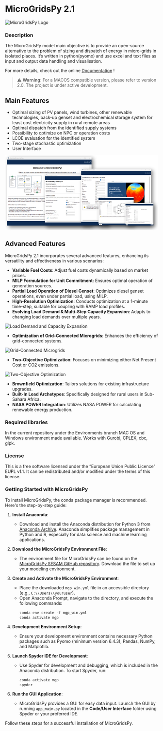 
MicroGridsPy 2.1
======================== 

![MicroGridsPy Logo](https://user-images.githubusercontent.com/73618037/225138390-a5593e6d-6b9f-408b-ab28-60ac3a9871c8.png)

### Description

The MicroGridsPy model main objective is to provide an open-source alternative to the problem of sizing and dispatch of energy in micro-grids in isolated places. It’s written in python(pyomo) and use excel and text files as input and output data handling and visualisation.

For more details, check out the online [Documentation](https://microgridspy-documentation.readthedocs.io/en/latest/) !

> :warning: **Warning**: For a MACOS compatible version, please refer to version 2.0. The project is under active development. 


## Main Features

- Optimal sizing of PV panels, wind turbines, other renewable technologies, back-up genset and electrochemical storage system for least cost electricity 
  supply in rural remote areas
- Optimal dispatch from the identified supply systems
- Possibility to optimize on NPC or operation costs
- LCOE evaluation for the identified system
- Two-stage stochastic optimization
- User Interface
  
![User Interface](https://github.com/AleOnori98/MicroGridsPy_Doc/blob/main/docs/source/Images/Interface.png?raw=true)


## Advanced Features

MicroGridsPy 2.1 incorporates several advanced features, enhancing its versatility and effectiveness in various scenarios:

- **Variable Fuel Costs**: Adjust fuel costs dynamically based on market prices.
- **MILP Formulation for Unit Commitment**: Ensures optimal operation of generation sources.
- **Partial Load Operation of Diesel Genset**: Optimizes diesel genset operations, even under partial load, using MILP.
- **High-Resolution Optimization**: Conducts optimization at a 1-minute time-step, suitable for coupling with RAMP load profiles.
- **Evolving Load Demand & Multi-Step Capacity Expansion**: Adapts to changing load demands over multiple years.

![Load Demand and Capacity Expansion](https://user-images.githubusercontent.com/73618037/225139304-0c1d2ee3-5f2d-4b45-8c9f-21d967883f1b.png)

- **Optimization of Grid-Connected Microgrids**: Enhances the efficiency of grid-connected systems.

![Grid-Connected Microgrids](https://user-images.githubusercontent.com/73618037/225138883-b5085bb1-6378-4743-9ce5-b81bdab8dcba.png)

- **Two-Objective Optimization**: Focuses on minimizing either Net Present Cost or CO2 emissions.

![Two-Objective Optimization](https://user-images.githubusercontent.com/73618037/225139420-01a71137-c7be-4dda-a5e3-ba766f3780b4.png)

- **Brownfield Optimization**: Tailors solutions for existing infrastructure upgrades.
- **Built-In Load Archetypes**: Specifically designed for rural users in Sub-Sahara Africa.
- **NASA POWER Integration**: Utilizes NASA POWER for calculating renewable energy production.

	
### Required libraries

In the current repository under the Environments branch MAC OS and Windows environment made available.
Works with Gurobi, CPLEX, cbc, glpk.

### License
This is a free software licensed under the “European Union Public Licence" EUPL v1.1. It 
can be redistributed and/or modified under the terms of this license.

### Getting Started with MicroGridsPy

To install MicroGridsPy, the conda package manager is recommended. Here's the step-by-step guide:

1. **Install Anaconda**:
   - Download and install the Anaconda distribution for Python 3 from [Anaconda Archive](https://repo.anaconda.com/archive/). Anaconda simplifies package management in Python and R, especially for data science and machine learning applications.

2. **Download the MicroGridsPy Environment File**:
   - The environment file for MicroGridsPy can be found on the [MicroGridsPy SESAM GitHub repository](https://github.com/SESAM-Polimi/MicroGridsPy-SESAM/tree/Environments). Download the file to set up your modeling environment.

3. **Create and Activate the MicroGridsPy Environment**:
   - Place the downloaded `mgp_win.yml` file in an accessible directory (e.g., `C:\\Users\\youruser`).
   - Open Anaconda Prompt, navigate to the directory, and execute the following commands:
     ```
     conda env create -f mgp_win.yml
     conda activate mgp
     ```

4. **Development Environment Setup**:
   - Ensure your development environment contains necessary Python packages such as Pyomo (minimum version 6.4.3), Pandas, NumPy, and Matplotlib.

5. **Launch Spyder IDE for Development**:
   - Use Spyder for development and debugging, which is included in the Anaconda distribution. To start Spyder, run:
     ```
     conda activate mgp
     spyder
     ```

6. **Run the GUI Application**:
   - MicroGridsPy provides a GUI for easy data input. Launch the GUI by running `app_main.py` located in the **Code/User Interface** folder using Spyder or your preferred IDE.

Follow these steps for a successful installation of MicroGridsPy.


